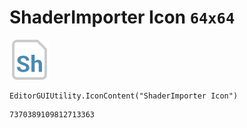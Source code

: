 # ShaderImporter Icon `64x64`
<img src="/img/ShaderImporter%20Icon.png" width=64 height=64>

``` CSharp
EditorGUIUtility.IconContent("ShaderImporter Icon")
```
```
7370389109812713363
```

